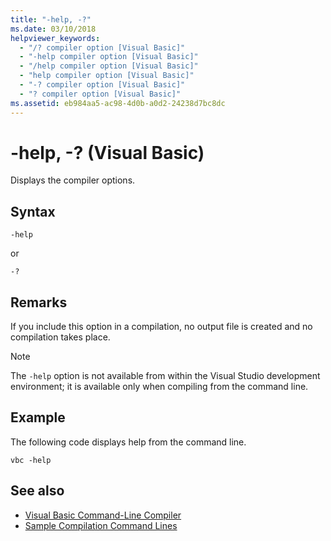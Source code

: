 ```yaml
---
title: "-help, -?"
ms.date: 03/10/2018
helpviewer_keywords: 
  - "/? compiler option [Visual Basic]"
  - "-help compiler option [Visual Basic]"
  - "/help compiler option [Visual Basic]"
  - "help compiler option [Visual Basic]"
  - "-? compiler option [Visual Basic]"
  - "? compiler option [Visual Basic]"
ms.assetid: eb984aa5-ac98-4d0b-a0d2-24238d7bc8dc
---
```

# -help, -? (Visual Basic)
Displays the compiler options.  
  
## Syntax  
  
```console  
-help  
```

or  

```console
-?  
```  
  
## Remarks  
 If you include this option in a compilation, no output file is created and no compilation takes place.  
  
> [!NOTE]
> The `-help` option is not available from within the Visual Studio development environment; it is available only when compiling from the command line.  
  
## Example  
 The following code displays help from the command line.  
  
```console  
vbc -help  
```  
  
## See also

- [Visual Basic Command-Line Compiler](../../../visual-basic/reference/command-line-compiler/index.md)
- [Sample Compilation Command Lines](../../../visual-basic/reference/command-line-compiler/sample-compilation-command-lines.md)
